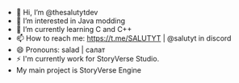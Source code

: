 - 👋 Hi, I’m @thesalutytdev
- 👀 I’m interested in Java modding
- 🌱 I’m currently learning C and C++
- 📫 How to reach me:
https://t.me/SALUTYT | @salutyt in discord
- 😄 Pronouns: salad | салат
- ⚡ I'm currently work for StoryVerse Studio.
- My main project is StoryVerse Engine

<!---
thesalutytdev/thesalutytdev is a ✨ special ✨ repository because its `README.md` (this file) appears on your GitHub profile.
You can click the Preview link to take a look at your changes.
--->
